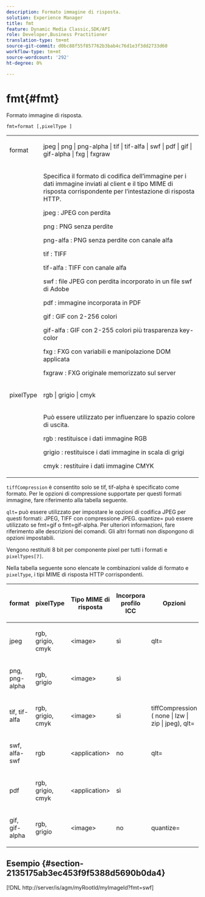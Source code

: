 ```yaml
---
description: Formato immagine di risposta.
solution: Experience Manager
title: fmt
feature: Dynamic Media Classic,SDK/API
role: Developer,Business Practitioner
translation-type: tm+mt
source-git-commit: d0bc88f55f857762b3bab4c76d1e3f3dd2733d60
workflow-type: tm+mt
source-wordcount: '292'
ht-degree: 0%

---
```



# fmt{#fmt}

Formato immagine di risposta.

`fmt=format [,pixelType ]`

<table id="simpletable_66FAABB7BD7A4BBB815A570BEA4C1AE8"> 
 <tr class="strow"> 
  <td class="stentry"> <p><span class="codeph"> <span class="varname"> format</span> </span> </p></td> 
  <td class="stentry"> <p><span class="codeph"> jpeg | png | png-alpha | tif | tif-alfa | swf | pdf | gif | gif-alpha | fxg | fxgraw</span> </p></td> 
 </tr> 
 <tr class="strow"> 
  <td class="stentry"></td> 
  <td class="stentry"> <p> Specifica il formato di codifica dell’immagine per i dati immagine inviati al client e il tipo MIME di risposta corrispondente per l’intestazione di risposta HTTP. </p> <p> <span class="codeph">  jpeg  </span>: JPEG con perdita </p> <p> <span class="codeph"> png  </span>: PNG senza perdite </p> <p> <span class="codeph"> png-alfa  </span>: PNG senza perdite con canale alfa </p> <p> <span class="codeph">  tif  </span>: TIFF </p> <p> <span class="codeph"> tif-alfa  </span>: TIFF con canale alfa </p> <p> <span class="codeph">  swf  </span>: file JPEG con perdita incorporato in un file swf di Adobe </p> <p> <span class="codeph"> pdf  </span>: immagine incorporata in PDF </p> <p> <span class="codeph"> gif  </span>: GIF con 2-256 colori </p> <p> <span class="codeph"> gif-alfa  </span>: GIF con 2-255 colori più trasparenza key-color </p> <p> <span class="codeph"> fxg  </span>: FXG con variabili e manipolazione DOM applicata </p> <p> <span class="codeph">  fxgraw  </span>: FXG originale memorizzato sul server </p> </td> 
 </tr> 
 <tr class="strow"> 
  <td class="stentry"> <p><span class="codeph"> <span class="varname"> pixelType</span> </span> </p></td> 
  <td class="stentry"> <p><span class="codeph"> rgb | grigio | cmyk</span> </p></td> 
 </tr> 
 <tr class="strow"> 
  <td class="stentry"></td> 
  <td class="stentry"> <p> Può essere utilizzato per influenzare lo spazio colore di uscita. </p> <p> <span class="codeph">  rgb  </span>: restituisce i dati immagine RGB </p> <p> <span class="codeph"> grigio  </span>: restituisce i dati immagine in scala di grigi </p> <p> <span class="codeph"> cmyk  </span>: restituire i dati immagine CMYK </p> </td> 
 </tr> 
</table>

`tiffCompression` è consentito solo se tif, tif-alpha è specificato come formato. Per le opzioni di compressione supportate per questi formati immagine, fare riferimento alla tabella seguente.

`qlt=` può essere utilizzato per impostare le opzioni di codifica JPEG per questi formati: JPEG, TIFF con compressione JPEG. quantize= può essere utilizzato se fmt=gif o fmt=gif-alpha. Per ulteriori informazioni, fare riferimento alle descrizioni dei comandi. Gli altri formati non dispongono di opzioni impostabili.

Vengono restituiti 8 bit per componente pixel per tutti i formati e `pixelTypes[7]`.

Nella tabella seguente sono elencate le combinazioni valide di formato e `pixelType`, i tipi MIME di risposta HTTP corrispondenti.

<table id="table_54AFE58185004C74971EFBA845E177B6"> 
 <thead> 
  <tr> 
   <th colname="col1" class="entry"> <p><span class="varname"> format</span> </p> </th> 
   <th colname="col2" class="entry"> <p><span class="varname"> pixelType</span> </p> </th> 
   <th colname="col3" class="entry"> <p>Tipo MIME di risposta </p> </th> 
   <th colname="col4" class="entry"> <p>Incorpora profilo ICC </p> </th> 
   <th colname="col5" class="entry"> <p>Opzioni </p> </th> 
  </tr> 
 </thead>
 <tbody> 
  <tr> 
   <td> <p>jpeg </p> </td> 
   <td> <p>rgb, grigio, cmyk </p> </td> 
   <td> <p>&lt;image&gt; </p> </td> 
   <td> <p>sì </p> </td> 
   <td> <p><span class="codeph"> qlt=</span> </p> </td> 
  </tr> 
  <tr> 
   <td> <p>png, png-alpha </p> </td> 
   <td> <p>rgb, grigio </p> </td> 
   <td> <p>&lt;image&gt; </p> </td> 
   <td> <p>sì </p> </td> 
   <td> <p> </p> </td> 
  </tr> 
  <tr> 
   <td> <p>tif, tif-alfa </p> </td> 
   <td> <p>rgb, grigio, cmyk </p> </td> 
   <td> <p>&lt;image&gt; </p> </td> 
   <td> <p>sì </p> </td> 
   <td> <p><span class="codeph"> <span class="varname"> tiffCompression</span> ( none | lzw | zip | jpeg), qlt=</span> </p> </td> 
  </tr> 
  <tr> 
   <td> <p>swf, alfa-swf </p> </td> 
   <td> <p>rgb </p> </td> 
   <td> <p>&lt;application&gt; </p> </td> 
   <td> <p>no </p> </td> 
   <td> <p><span class="codeph"> qlt=  </span> </p> </td> 
  </tr> 
  <tr> 
   <td> <p>pdf </p> </td> 
   <td> <p>rgb, grigio, cmyk </p> </td> 
   <td> <p>&lt;application&gt; </p> </td> 
   <td> <p>sì </p> </td> 
   <td> <p> </p> </td> 
  </tr> 
  <tr> 
   <td> <p>gif, gif-alpha </p> </td> 
   <td> <p>rgb, grigio </p> </td> 
   <td> <p>&lt;image&gt; </p> </td> 
   <td> <p>no </p> </td> 
   <td> <p><span class="codeph"> quantize=</span> </p> </td> 
  </tr> 
 </tbody> 
</table>

## Esempio {#section-2135175ab3ec453f9f5388d5690b0da4}

[!DNL http://server/is/agm/myRootId/myImageId?fmt=swf]
